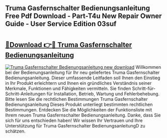 ## Truma Gasfernschalter Bedienungsanleitung Free Pdf Download - Part-T4u New Repair Owner Guide - User Service Edition 03suf

# <h2><a href="http://df5ix1b.blite.top/?on=Truma+Gasfernschalter+Bedienungsanleitung">🔗Download 👉🔴 Truma Gasfernschalter Bedienungsanleitung</a></h2>

[![Truma Gasfernschalter Bedienungsanleitung new download](https://i.imgur.com/lujVjoI.png)](http://df5ix1b.blite.top/?on=Truma+Gasfernschalter+Bedienungsanleitung)
Willkommen bei der Bedienungsanleitung für Ihr neu geliefertes Truma Gasfernschalter Bedienungsanleitung. Dieser umfassende Leitfaden soll Ihnen den Einstieg in Ihr Produkt erleichtern und Ihnen ein gründliches Verständnis seiner Merkmale, Funktionen und Fähigkeiten vermitteln. Sie finden Schritt-für-Schritt-Anleitungen für Installation, Betrieb, Wartung und Fehlerbehebung. Bitte lesen Sie die rechtlichen Bestimmungen Truma Gasfernschalter Bedienungsanleitung Dieses Produkt unterliegt bestimmten rechtlichen Bestimmungen. Entdecken Sie die Möglichkeiten der Funktionsliste mit Ihrem neuen Truma Gasfernschalter Bedienungsanleitung. Danke, dass Sie sich für uns entschieden haben! Wir wissen Ihr Vertrauen und Ihre Unterstützung für Truma Gasfernschalter BedienungsanleitungD zu schätzen.
